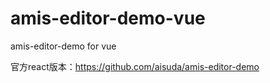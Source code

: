 # amis-editor-demo-vue
amis-editor-demo for vue

官方react版本：https://github.com/aisuda/amis-editor-demo
